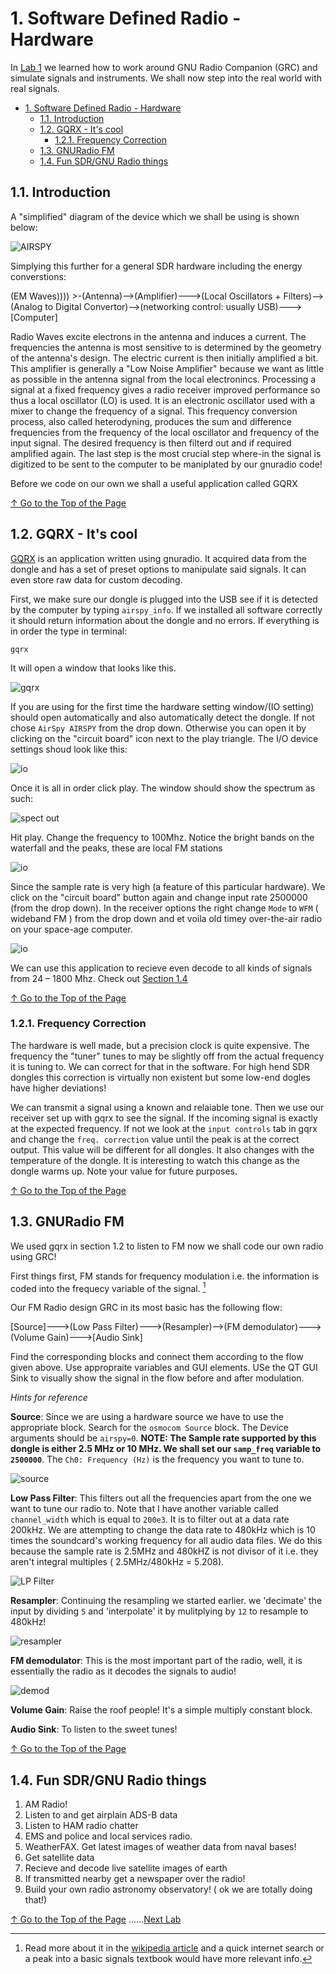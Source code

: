 # 1. Software Defined Radio - Hardware

In [Lab 1](../01/) we learned how to work around GNU Radio Companion (GRC) and simulate signals and instruments. We shall now step into the real world with real signals. 

<!-- TOC -->

- [1. Software Defined Radio - Hardware](#1-software-defined-radio---hardware)
    - [1.1. Introduction](#11-introduction)
    - [1.2. GQRX - It's cool](#12-gqrx---its-cool)
        - [1.2.1. Frequency Correction](#121-frequency-correction)
    - [1.3. GNURadio FM](#13-gnuradio-fm)
    - [1.4. Fun SDR/GNU Radio things](#14-fun-sdrgnu-radio-things)

<!-- /TOC -->

## 1.1. Introduction

A "simplified" diagram of the device which we shall be using is shown below:

![AIRSPY](img/1.png)

Simplying this further for a general SDR hardware including the energy converstions:

(EM Waves)))) >-(Antenna)-->(Amplifier)--->(Local Oscillators + Filters)-->(Analog to Digital Convertor)-->(networking control: usually USB)--->[Computer]

Radio Waves excite electrons in the antenna and induces a current. The frequencies the antenna is most sensitive to is determined by the geometry of the antenna's design. The electric current is then initially amplified a bit. This amplifier is generally a "Low Noise Amplifier" because we want as little as possible in the antenna signal from the local electronincs. Processing a signal at a fixed frequency gives a radio receiver improved performance so thus a local oscillator (LO) is used. It is an electronic oscillator used with a mixer to change the frequency of a signal. This frequency conversion process, also called heterodyning, produces the sum and difference frequencies from the frequency of the local oscillator and frequency of the input signal. The desired frequency is then filterd out and if required amplified again. The last step is the most crucial step where-in the signal is digitized to be sent to the computer to be maniplated by our gnuradio code! 

Before we code on our own we shall a useful application called GQRX

[↑ Go to the Top of the Page](#)

## 1.2. GQRX - It's cool

[GQRX](http://gqrx.dk) is an application written using gnuradio. It acquired data from the dongle and has a set of preset options to manipulate said signals. It can even store raw data for custom decoding.

First, we make sure our dongle is plugged into the USB see if it is detected by the computer by typing  ``airspy_info``. If we installed all software correctly it should return information about the dongle and no errors. If everything is in order the type in terminal:

``
gqrx
``

It will open a window that looks like this. 

![gqrx](img/2.png)

 If you are using for the first time the hardware setting window/(IO setting) should open automatically and also automatically detect the dongle.  If not chose ``AirSpy AIRSPY`` from the drop down. 
Otherwise you can open it by clicking on the "circuit board" icon next to the play triangle. The I/O device settings shoud look like this:

![io](img/3.png)

Once it is all in order click play. The window should show the spectrum as such:

![spect out](img/4.png)

Hit play. Change the frequency to 100Mhz. Notice the bright bands on the waterfall and the peaks, these are local FM stations

![io](img/5.png)

Since the sample rate is very high (a feature of this particular hardware). We click on the "circuit board" button again and change input rate 2500000 (from the drop down). In the receiver options the right change ``Mode`` to ``WFM`` ( wideband FM ) from the drop down and et voila old timey over-the-air radio on your space-age computer.

![io](img/6.png)

We can use this application to recieve even decode to all kinds of signals from 24 – 1800 Mhz. Check out [Section 1.4](#14-fun-sdrgnu-radio-things)

[↑ Go to the Top of the Page](#)

### 1.2.1. Frequency Correction

The hardware is well made, but a precision clock is quite expensive. The frequency the "tuner" tunes to may be slightly off from the actual frequency it is tuning to. We can correct for that in the software.  For high hend SDR dongles this correction is virtually non existent but some low-end dogles have higher deviations!

We can transmit a signal using a known and relaiable tone. Then we use our receiver set up with gqrx to see the signal. If the incoming signal is exactly at the expected frequency. If not we look at the ``input controls`` tab in gqrx and change the ``freq. correction`` value until the peak is at the correct output.
 This value will be different for all dongles.  It also changes with the temperature of the dongle.  It is interesting to watch this change as the dongle warms up. Note your value for future purposes. 

[↑ Go to the Top of the Page](#)

## 1.3. GNURadio FM

We used gqrx in section 1.2 to listen to FM now we shall code our own radio using GRC!

First things first, FM stands for frequency modulation i.e. the information is coded into the frequecy variable of the signal. [^FM]

[^FM]: Read more about it in the [wikipedia article](https://en.wikipedia.org/wiki/Frequency_modulation) and a quick internet search or a peak into a basic signals textbook would have more relevant info.

Our FM Radio design GRC in its most basic has the following flow:

[Source]--->(Low Pass Filter)--->(Resampler)-->(FM demodulator)--->(Volume Gain)--->[Audio Sink]

Find the corresponding blocks and connect them according to the flow given above. Use appropraite variables and GUI elements. USe the QT GUI Sink to visually show the signal in the flow before and after modulation. 

*Hints for reference*

**Source**: Since we are using a hardware source we have to use the appropriate block. Search for the ``osmocom Source`` block. The Device arguments should be ``airspy=0``. **NOTE: The Sample rate supported by this dongle is either 2.5 MHz or 10 MHz. We shall set our ``samp_freq`` variable to ``2500000``**. The ``Ch0: Frequency (Hz)`` is the frequency you want to tune to. 

![source](img/7.png)

**Low Pass Filter**: This filters out all the frequencies apart from the one we want to tune our radio to. Note that I have another variable called ``channel_width`` which is equal to ``200e3``. It is to filter out at a data rate 200kHz. We are attempting to change the data rate to 480kHz which is 10 times the soundcard's working frequency for all audio data files. We do this because the sample rate is 2.5MHz and 480kHZ is not divisor of it i.e. they aren't integral multiples ( 2.5MHz/480kHz = 5.208).  

![LP Filter](img/7_1.png)

**Resampler**: Continuing the resampling we started earlier. we 'decimate' the input by dividing ``5`` and 'interpolate' it by mulitplying by ``12`` to resample to 480kHz!

![resampler](img/8.png)

**FM demodulator**: This is the most important part of the radio, well, it is essentially the radio as it decodes the signals to audio!

![demod](img/9.png)

**Volume Gain**: Raise the roof people! It's a simple multiply constant block. 

**Audio Sink**: To listen to the sweet tunes!

[↑ Go to the Top of the Page](#)

## 1.4. Fun SDR/GNU Radio things

1. AM Radio!
2. Listen to and get airplain ADS-B data
3. Listen to HAM radio chatter
4. EMS and police and local services radio.
5. WeatherFAX. Get latest images of weather data from naval bases! 
6. Get satellite data
7. Recieve and decode live satellite images of earth
8. If transmitted nearby get a newspaper over the radio!
9. Build your own radio astronomy observatory! ( ok we are totally doing that!)

[↑ Go to the Top of the Page](#) ......[Next Lab](../03)
